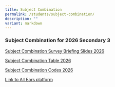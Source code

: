 ```yaml
---
title: Subject Combination
permalink: /students/subject-combination/
description: ""
variant: markdown
---
```

### Subject Combination for 2026 Secondary 3




[Subject Combination Survey Briefing Slides 2026](/files/Subject_Combi_Survey_Briefing_2026.pdf)

[Subject Combination Table 2026](/files/Sub_Combi_Table_2026.pdf)

[Subject Combination Codes 2026](/files/Sub_Combi_codes_2026.pdf)

[Link to All Ears platform](https://forms.moe.edu.sg/forms/J498XY)